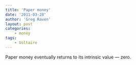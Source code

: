 ```yaml
---
title: 'Paper money'
date: '2011-03-28'
author: 'Greg Raven'
layout: post
categories:
    - money
tags:
    - Voltaire
---
```


Paper money eventually returns to its intrinsic value — zero.
